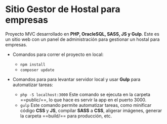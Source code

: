 # Sitio Gestor de Hostal para empresas

Proyecto MVC desarrollado en __PHP, OracleSQL, SASS, JS y Gulp__. Este es un sitio web con un panel de administración para gestionar un hostal para empresas.

- Comandos para correr el proyecto en local:
  - `npm install`
  - `composer update`

- Comandos para para levantar servidor local y usar __Gulp__ para automatizar tareas:
  - `php -S localhost:3000` Este comando se ejecuta en la carpeta ==public/==, lo que hace es servir la app en el puerto 3000.
  - `gulp` Este comando permite automatizar tareas, como minificar código __CSS__ y __JS__, compilar __SASS__ a __CSS__, aligerar imágenes, generar la carpeta ==build/==      para producción, etc. 
